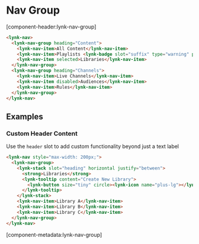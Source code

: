 # Nav Group

[component-header:lynk-nav-group]

```html preview
<lynk-nav>
  <lynk-nav-group heading="Content">
    <lynk-nav-item>All Content</lynk-nav-item>
    <lynk-nav-item>Playlists <lynk-badge slot="suffix" type="warning" pulse>New</lynk-badge></lynk-nav-item>
    <lynk-nav-item selected>Libraries</lynk-nav-item>
  </lynk-nav-group>
  <lynk-nav-group heading="Channels">
    <lynk-nav-item>Live Channels</lynk-nav-item>
    <lynk-nav-item disabled>Audiences</lynk-nav-item>
    <lynk-nav-item>Rules</lynk-nav-item>
  </lynk-nav-group>
</lynk-nav>
```

## Examples

### Custom Header Content

Use the `header` slot to add custom functionality beyond just a text label

```html preview
<lynk-nav style="max-width: 200px;">
  <lynk-nav-group>
    <lynk-stack slot="heading" horizontal justify="between">
      <strong>Libraries</strong>
      <lynk-tooltip content="Create New Library">
        <lynk-button size="tiny" circle><lynk-icon name="plus-lg"></lynk-icon></lynk-button>
      </lynk-tooltip>
    </lynk-stack>
    <lynk-nav-item>Library A</lynk-nav-item>
    <lynk-nav-item>Library B</lynk-nav-item>
    <lynk-nav-item>Library C</lynk-nav-item>
  </lynk-nav-group>
</lynk-nav>
```

[component-metadata:lynk-nav-group]

